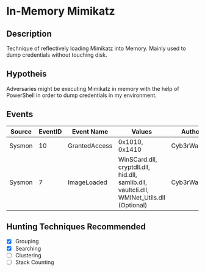 # In-Memory Mimikatz
## Description
Technique of reflectively loading Mimikatz into Memory. Mainly used to dump credentials without touching disk.


## Hypotheis
Adversaries might be executing Mimikatz in memory with the help of PowerShell in order to dump credentials in my environment.


## Events

| Source | EventID | Event Name    | Values                                                                                | Author      | References                                                                                                                                                                     |
|-------------|---------|---------------|---------------------------------------------------------------------------------------|-------------|--------------------------------------------------------------------------------------------------------------------------------------------------------------------------------|
| Sysmon      | 10      | GrantedAccess | 0x1010, 0x1410                                                                         | Cyb3rWard0g | https://goo.gl/mmw7Bk |
| Sysmon      | 7       | ImageLoaded   | WinSCard.dll, cryptdll.dll, hid.dll, samlib.dll, vaultcli.dll, WMINet_Utils.dll (Optional) | Cyb3rWard0g | https://goo.gl/Z1AQz3 |


## Hunting Techniques Recommended

- [x] Grouping
- [x] Searching
- [ ] Clustering
- [ ] Stack Counting
